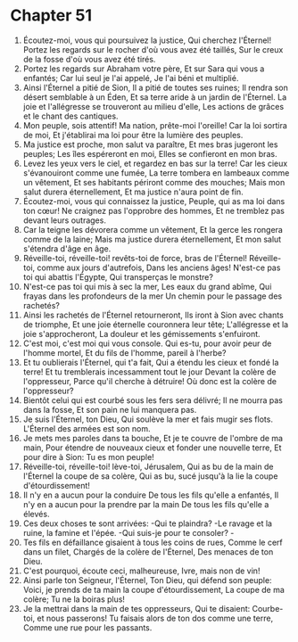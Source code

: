 # Chapter 51

1. Écoutez-moi, vous qui poursuivez la justice, Qui cherchez l'Éternel! Portez les regards sur le rocher d'où vous avez été taillés, Sur le creux de la fosse d'où vous avez été tirés.
2. Portez les regards sur Abraham votre père, Et sur Sara qui vous a enfantés; Car lui seul je l'ai appelé, Je l'ai béni et multiplié.
3. Ainsi l'Éternel a pitié de Sion, Il a pitié de toutes ses ruines; Il rendra son désert semblable à un Éden, Et sa terre aride à un jardin de l'Éternel. La joie et l'allégresse se trouveront au milieu d'elle, Les actions de grâces et le chant des cantiques.
4. Mon peuple, sois attentif! Ma nation, prête-moi l'oreille! Car la loi sortira de moi, Et j'établirai ma loi pour être la lumière des peuples.
5. Ma justice est proche, mon salut va paraître, Et mes bras jugeront les peuples; Les îles espéreront en moi, Elles se confieront en mon bras.
6. Levez les yeux vers le ciel, et regardez en bas sur la terre! Car les cieux s'évanouiront comme une fumée, La terre tombera en lambeaux comme un vêtement, Et ses habitants périront comme des mouches; Mais mon salut durera éternellement, Et ma justice n'aura point de fin.
7. Écoutez-moi, vous qui connaissez la justice, Peuple, qui as ma loi dans ton cœur! Ne craignez pas l'opprobre des hommes, Et ne tremblez pas devant leurs outrages.
8. Car la teigne les dévorera comme un vêtement, Et la gerce les rongera comme de la laine; Mais ma justice durera éternellement, Et mon salut s'étendra d'âge en âge.
9. Réveille-toi, réveille-toi! revêts-toi de force, bras de l'Éternel! Réveille-toi, comme aux jours d'autrefois, Dans les anciens âges! N'est-ce pas toi qui abattis l'Égypte, Qui transperças le monstre?
10. N'est-ce pas toi qui mis à sec la mer, Les eaux du grand abîme, Qui frayas dans les profondeurs de la mer Un chemin pour le passage des rachetés?
11. Ainsi les rachetés de l'Éternel retourneront, Ils iront à Sion avec chants de triomphe, Et une joie éternelle couronnera leur tête; L'allégresse et la joie s'approcheront, La douleur et les gémissements s'enfuiront.
12. C'est moi, c'est moi qui vous console. Qui es-tu, pour avoir peur de l'homme mortel, Et du fils de l'homme, pareil à l'herbe?
13. Et tu oublierais l'Éternel, qui t'a fait, Qui a étendu les cieux et fondé la terre! Et tu tremblerais incessamment tout le jour Devant la colère de l'oppresseur, Parce qu'il cherche à détruire! Où donc est la colère de l'oppresseur?
14. Bientôt celui qui est courbé sous les fers sera délivré; Il ne mourra pas dans la fosse, Et son pain ne lui manquera pas.
15. Je suis l'Éternel, ton Dieu, Qui soulève la mer et fais mugir ses flots. L'Éternel des armées est son nom.
16. Je mets mes paroles dans ta bouche, Et je te couvre de l'ombre de ma main, Pour étendre de nouveaux cieux et fonder une nouvelle terre, Et pour dire à Sion: Tu es mon peuple!
17. Réveille-toi, réveille-toi! lève-toi, Jérusalem, Qui as bu de la main de l'Éternel la coupe de sa colère, Qui as bu, sucé jusqu'à la lie la coupe d'étourdissement!
18. Il n'y en a aucun pour la conduire De tous les fils qu'elle a enfantés, Il n'y en a aucun pour la prendre par la main De tous les fils qu'elle a élevés.
19. Ces deux choses te sont arrivées: -Qui te plaindra? -Le ravage et la ruine, la famine et l'épée. -Qui suis-je pour te consoler? -
20. Tes fils en défaillance gisaient à tous les coins de rues, Comme le cerf dans un filet, Chargés de la colère de l'Éternel, Des menaces de ton Dieu.
21. C'est pourquoi, écoute ceci, malheureuse, Ivre, mais non de vin!
22. Ainsi parle ton Seigneur, l'Éternel, Ton Dieu, qui défend son peuple: Voici, je prends de ta main la coupe d'étourdissement, La coupe de ma colère; Tu ne la boiras plus!
23. Je la mettrai dans la main de tes oppresseurs, Qui te disaient: Courbe-toi, et nous passerons! Tu faisais alors de ton dos comme une terre, Comme une rue pour les passants.

